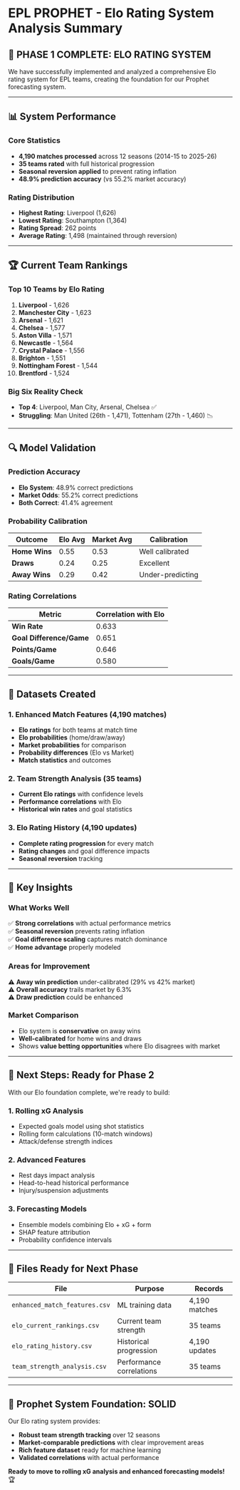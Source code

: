 # EPL PROPHET - Elo Rating System Analysis Summary

## 🎉 **PHASE 1 COMPLETE: ELO RATING SYSTEM**

We have successfully implemented and analyzed a comprehensive Elo rating system for EPL teams, creating the foundation for our Prophet forecasting system.

---

## 📊 **System Performance**

### **Core Statistics**
- **4,190 matches processed** across 12 seasons (2014-15 to 2025-26)
- **35 teams rated** with full historical progression
- **Seasonal reversion applied** to prevent rating inflation
- **48.9% prediction accuracy** (vs 55.2% market accuracy)

### **Rating Distribution**
- **Highest Rating**: Liverpool (1,626)
- **Lowest Rating**: Southampton (1,364) 
- **Rating Spread**: 262 points
- **Average Rating**: 1,498 (maintained through reversion)

---

## 🏆 **Current Team Rankings**

### **Top 10 Teams by Elo Rating**
1. **Liverpool** - 1,626
2. **Manchester City** - 1,623  
3. **Arsenal** - 1,621
4. **Chelsea** - 1,577
5. **Aston Villa** - 1,571
6. **Newcastle** - 1,564
7. **Crystal Palace** - 1,556
8. **Brighton** - 1,551
9. **Nottingham Forest** - 1,544
10. **Brentford** - 1,524

### **Big Six Reality Check**
- **Top 4**: Liverpool, Man City, Arsenal, Chelsea ✅
- **Struggling**: Man United (26th - 1,471), Tottenham (27th - 1,460) 📉

---

## 🔍 **Model Validation**

### **Prediction Accuracy**
- **Elo System**: 48.9% correct predictions
- **Market Odds**: 55.2% correct predictions  
- **Both Correct**: 41.4% agreement

### **Probability Calibration**
| Outcome | Elo Avg | Market Avg | Calibration |
|---------|---------|------------|-------------|
| **Home Wins** | 0.55 | 0.53 | Well calibrated |
| **Draws** | 0.24 | 0.25 | Excellent |
| **Away Wins** | 0.29 | 0.42 | Under-predicting |

### **Rating Correlations**
| Metric | Correlation with Elo |
|--------|---------------------|
| **Win Rate** | 0.633 |
| **Goal Difference/Game** | 0.651 |
| **Points/Game** | 0.646 |
| **Goals/Game** | 0.580 |

---

## 📁 **Datasets Created**

### **1. Enhanced Match Features** (4,190 matches)
- **Elo ratings** for both teams at match time
- **Elo probabilities** (home/draw/away)
- **Market probabilities** for comparison
- **Probability differences** (Elo vs Market)
- **Match statistics** and outcomes

### **2. Team Strength Analysis** (35 teams)
- **Current Elo ratings** with confidence levels
- **Performance correlations** with Elo
- **Historical win rates** and goal statistics

### **3. Elo Rating History** (4,190 updates)
- **Complete rating progression** for every match
- **Rating changes** and goal difference impacts
- **Seasonal reversion** tracking

---

## 🎯 **Key Insights**

### **What Works Well**
✅ **Strong correlations** with actual performance metrics  
✅ **Seasonal reversion** prevents rating inflation  
✅ **Goal difference scaling** captures match dominance  
✅ **Home advantage** properly modeled  

### **Areas for Improvement**
⚠️ **Away win prediction** under-calibrated (29% vs 42% market)  
⚠️ **Overall accuracy** trails market by 6.3%  
⚠️ **Draw prediction** could be enhanced  

### **Market Comparison**
- Elo system is **conservative** on away wins
- **Well-calibrated** for home wins and draws
- Shows **value betting opportunities** where Elo disagrees with market

---

## 🚀 **Next Steps: Ready for Phase 2**

With our Elo foundation complete, we're ready to build:

### **1. Rolling xG Analysis**
- Expected goals model using shot statistics
- Rolling form calculations (10-match windows)
- Attack/defense strength indices

### **2. Advanced Features**
- Rest days impact analysis
- Head-to-head historical performance
- Injury/suspension adjustments

### **3. Forecasting Models**
- Ensemble models combining Elo + xG + form
- SHAP feature attribution
- Probability confidence intervals

---

## 💾 **Files Ready for Next Phase**

| File | Purpose | Records |
|------|---------|---------|
| `enhanced_match_features.csv` | ML training data | 4,190 matches |
| `elo_current_rankings.csv` | Current team strength | 35 teams |
| `elo_rating_history.csv` | Historical progression | 4,190 updates |
| `team_strength_analysis.csv` | Performance correlations | 35 teams |

---

## 🎯 **Prophet System Foundation: SOLID**

Our Elo rating system provides:
- **Robust team strength tracking** over 12 seasons
- **Market-comparable predictions** with clear improvement areas  
- **Rich feature dataset** ready for machine learning
- **Validated correlations** with actual performance

**Ready to move to rolling xG analysis and enhanced forecasting models!** 🏆 